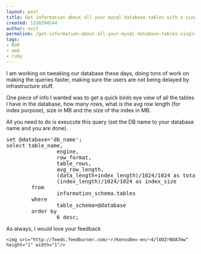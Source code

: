 ```yaml
---
layout: post
title: Get information about all your mysql database tables with a single query
created: 1338394544
author: avit
permalink: /get-information-about-all-your-mysql-database-tables-single-query
tags:
- RoR
- web
- ruby
---
```

<p>I am working on tweaking our database these days, doing tons of work on making the queries faster, making sure the users are not being delayed by infrastructure stuff.</p>

<p>One piece of info I wanted was to get a quick birds eye view of all the tables I have in the database, how many rows, what is the avg row length (for index purpose), size in MB and the size of the index in MB.</p>

<p>All you need to do is exeucute this query (set the DB name to your database name and you are done).</p>
<notextile><div class='CodeRay'>
  <div class='code'><pre><span class='class'>set</span> <span class='variable'>@database</span>=<span class='string'><span class='delimiter'>'</span><span class='content'>db_name</span><span class='delimiter'>'</span></span>;
<span class='class'>select</span> table_name, 
                <span class='directive'>engine</span>, 
                row_format, 
                table_rows, 
                avg_row_length, 
                (data_length+index_length)/<span class='integer'>1024</span>/<span class='integer'>1024</span> <span class='keyword'>as</span> total_size, 
                (index_length)/<span class='integer'>1024</span>/<span class='integer'>1024</span> <span class='keyword'>as</span> index_size 
        <span class='keyword'>from</span> 
                information_schema.tables 
        <span class='keyword'>where</span> 
                table_schema=<span class='variable'>@database</span> 
        <span class='keyword'>order</span> <span class='keyword'>by</span> 
                <span class='integer'>6</span> <span class='directive'>desc</span>;</pre></div>
</div>
</notextile>
<p>As always, I would love your feedback</p>
      
    <img src="http://feeds.feedburner.com/~r/KensoDev-en/~4/lOOZrNdA7mw" height="1" width="1"/>
